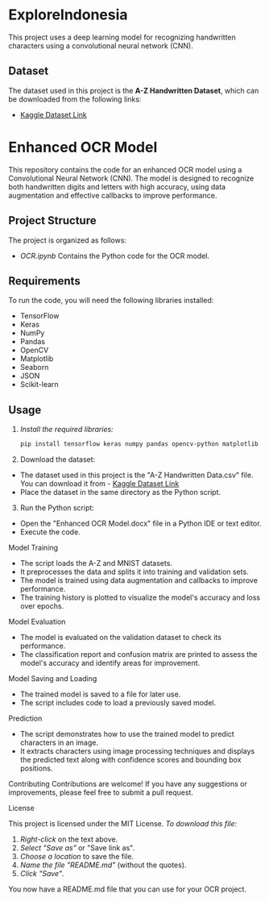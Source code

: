# ExploreIndonesia

This project uses a deep learning model for recognizing handwritten characters using a convolutional neural network (CNN).

## Dataset
The dataset used in this project is the **A-Z Handwritten Dataset**, which can be downloaded from the following links:

- [Kaggle Dataset Link](https://www.kaggle.com/datasets/sachinpatel21/az-handwritten-alphabets-in-csv-format) <!-- Link ke Kaggle -->

# Enhanced OCR Model
This repository contains the code for an enhanced OCR model using a Convolutional Neural Network (CNN). The model is designed to recognize both handwritten digits and letters with high accuracy, using data augmentation and effective callbacks to improve performance.

## Project Structure
The project is organized as follows:
- *OCR.ipynb* Contains the Python code for the OCR model.

## Requirements
To run the code, you will need the following libraries installed:
- TensorFlow
- Keras
- NumPy
- Pandas
- OpenCV
- Matplotlib
- Seaborn
- JSON
- Scikit-learn

## Usage
1. *Install the required libraries:*
   ```bash
   pip install tensorflow keras numpy pandas opencv-python matplotlib seaborn json scikit-learn

2. Download the dataset:
* The dataset used in this project is the "A-Z Handwritten Data.csv" file. You can download it from - [Kaggle Dataset Link](https://www.kaggle.com/datasets/sachinpatel21/az-handwritten-alphabets-in-csv-format) <!-- Link ke Kaggle -->
* Place the dataset in the same directory as the Python script.

3. Run the Python script:
* Open the "Enhanced OCR Model.docx" file in a Python IDE or text editor.
* Execute the code.

Model Training
* The script loads the A-Z and MNIST datasets.
* It preprocesses the data and splits it into training and validation sets.
* The model is trained using data augmentation and callbacks to improve performance.
* The training history is plotted to visualize the model's accuracy and loss over epochs.

Model Evaluation
* The model is evaluated on the validation dataset to check its performance.
* The classification report and confusion matrix are printed to assess the model's accuracy and identify areas for improvement.

Model Saving and Loading
* The trained model is saved to a file for later use.
* The script includes code to load a previously saved model.

Prediction
* The script demonstrates how to use the trained model to predict characters in an image.
* It extracts characters using image processing techniques and displays the predicted text along with confidence scores and bounding box positions.

Contributing
Contributions are welcome! If you have any suggestions or improvements, please feel free to submit a pull request.

License

This project is licensed under the MIT License.
*To download this file:*

1. *Right-click* on the text above.
2. *Select "Save as"* or "Save link as".
3. *Choose a location* to save the file.
4. *Name the file "README.md"* (without the quotes).
5. *Click "Save"*. 

You now have a README.md file that you can use for your OCR project.
